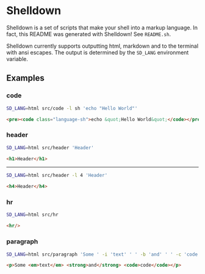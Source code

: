 # Shelldown

Shelldown is a set of scripts that make your shell into a markup language. In fact, this README was generated with Shelldown! See `README.sh`.

Shelldown currently supports outputting html, markdown and to the terminal with ansi escapes. The output is determined by the `SD_LANG` environment variable.

## Examples

### code

```bash
SD_LANG=html src/code -l sh 'echo "Hello World"'
```

```html
<pre><code class="language-sh">echo &quot;Hello World&quot;</code></pre>
```

### header

```bash
SD_LANG=html src/header 'Header'
```

```html
<h1>Header</h1>
```

---
```bash
SD_LANG=html src/header -l 4 'Header'
```

```html
<h4>Header</h4>
```

### hr

```bash
SD_LANG=html src/hr
```

```html
<hr/>
```

### paragraph

```bash
SD_LANG=html src/paragraph 'Some ' -i 'text' ' ' -b 'and' ' ' -c 'code'
```

```html
<p>Some <em>text</em> <strong>and</strong> <code>code</code></p>
```

